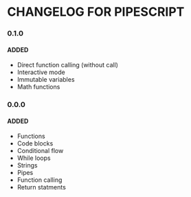 # CHANGELOG FOR PIPESCRIPT

### 0.1.0

#### ADDED

- Direct function calling (without call)
- Interactive mode
- Immutable variables
- Math functions

### 0.0.0

#### ADDED

- Functions
- Code blocks
- Conditional flow
- While loops
- Strings
- Pipes
- Function calling
- Return statments

